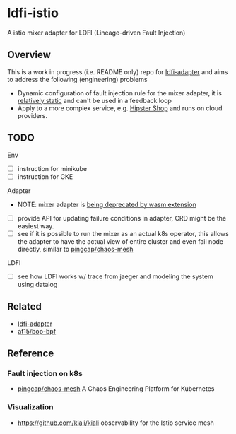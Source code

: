 # ldfi-istio

A istio mixer adapter for LDFI (Lineage-driven Fault Injection)

## Overview

This is a work in progress (i.e. README only) repo for [ldfi-adapter](https://github.com/disorderlylabs/ldfi-adapter) and aims to address the following (engineering) problems

- Dynamic configuration of fault injection rule for the mixer adapter, it is [relatively static](https://github.com/disorderlylabs/ldfi-adapter/blob/master/mygrpcadapter.go#L102-L145) and can't be used in a feedback loop
- Apply to a more complex service, e.g. [Hipster Shop](https://github.com/GoogleCloudPlatform/microservices-demo) and runs on cloud providers.

## TODO

Env

- [ ] instruction for minikube
- [ ] instruction for GKE

Adapter

- NOTE: mixer adapter is [being deprecated by wasm extension](https://github.com/at15/ldfi-istio/issues/2)
- [ ] provide API for updating failure conditions in adapter, CRD might be the easiest way.
- [ ] see if it is possible to run the mixer as an actual k8s operator, this allows the adapter to have the actual view of entire cluster and even fail node directly, similar to [pingcap/chaos-mesh](https://github.com/pingcap/chaos-mesh)

LDFI

- [ ] see how LDFI works w/ trace from jaeger and modeling the system using datalog

## Related

- [ldfi-adapter](https://github.com/disorderlylabs/ldfi-adapter)
- [at15/bop-bpf](https://github.com/at15/bop-bpf)

## Reference

### Fault injection on k8s

- [pingcap/chaos-mesh](https://github.com/pingcap/chaos-mesh) A Chaos Engineering Platform for Kubernetes

### Visualization

- https://github.com/kiali/kiali observability for the Istio service mesh
